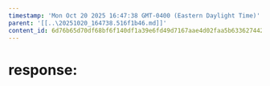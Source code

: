```yaml
---
timestamp: 'Mon Oct 20 2025 16:47:38 GMT-0400 (Eastern Daylight Time)'
parent: '[[..\20251020_164738.516f1b46.md]]'
content_id: 6d76b65d70df68bf6f140df1a39e6fd49d7167aae4d02faa5b63362744266256
---
```


# response:

